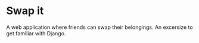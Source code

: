 # Swap it

A web application where friends can swap their belongings. 
An excersize to get familiar with Django.
